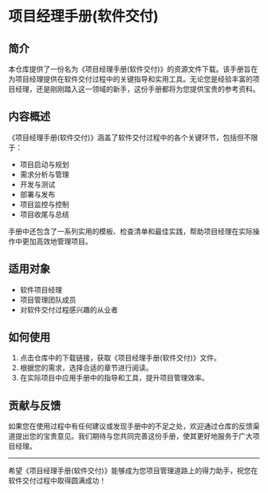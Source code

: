 # 项目经理手册(软件交付)

## 简介

本仓库提供了一份名为《项目经理手册(软件交付)》的资源文件下载。该手册旨在为项目经理提供在软件交付过程中的关键指导和实用工具。无论您是经验丰富的项目经理，还是刚刚踏入这一领域的新手，这份手册都将为您提供宝贵的参考资料。

## 内容概述

《项目经理手册(软件交付)》涵盖了软件交付过程中的各个关键环节，包括但不限于：

- 项目启动与规划
- 需求分析与管理
- 开发与测试
- 部署与发布
- 项目监控与控制
- 项目收尾与总结

手册中还包含了一系列实用的模板、检查清单和最佳实践，帮助项目经理在实际操作中更加高效地管理项目。

## 适用对象

- 软件项目经理
- 项目管理团队成员
- 对软件交付过程感兴趣的从业者

## 如何使用

1. 点击仓库中的下载链接，获取《项目经理手册(软件交付)》文件。
2. 根据您的需求，选择合适的章节进行阅读。
3. 在实际项目中应用手册中的指导和工具，提升项目管理效率。

## 贡献与反馈

如果您在使用过程中有任何建议或发现手册中的不足之处，欢迎通过仓库的反馈渠道提出您的宝贵意见。我们期待与您共同完善这份手册，使其更好地服务于广大项目经理。

---

希望《项目经理手册(软件交付)》能够成为您项目管理道路上的得力助手，祝您在软件交付过程中取得圆满成功！